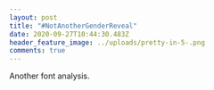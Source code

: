 ```yaml
---
layout: post
title: "#NotAnotherGenderReveal"
date: 2020-09-27T10:44:30.483Z
header_feature_image: ../uploads/pretty-in-5-.png
comments: true
---
```

Another font analysis.